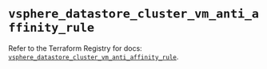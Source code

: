 # `vsphere_datastore_cluster_vm_anti_affinity_rule`

Refer to the Terraform Registry for docs: [`vsphere_datastore_cluster_vm_anti_affinity_rule`](https://registry.terraform.io/providers/vmware/vsphere/2.14.1/docs/resources/datastore_cluster_vm_anti_affinity_rule).
